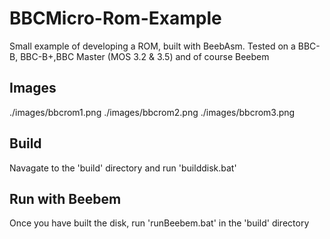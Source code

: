 # BBCMicro-Rom-Example
Small example of developing a ROM, built with BeebAsm. Tested on a BBC-B, BBC-B+,BBC Master (MOS 3.2 &amp; 3.5) and of course Beebem

## Images

./images/bbcrom1.png
./images/bbcrom2.png
./images/bbcrom3.png






## Build

Navagate to the 'build' directory and run 'builddisk.bat'

## Run with Beebem

Once you have built the disk, run 'runBeebem.bat' in the 'build' directory


